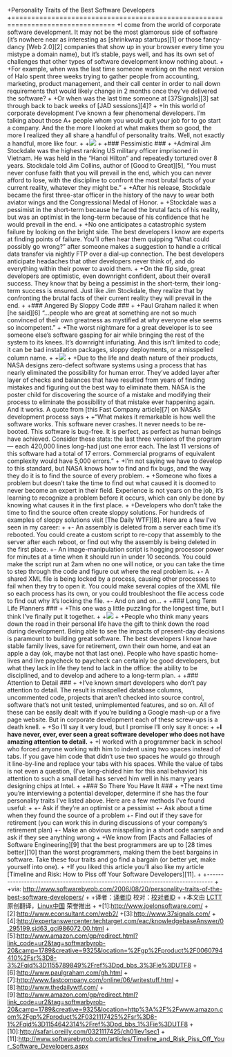 +Personality Traits of the Best Software Developers
+================================================================================
+I come from the world of corporate software development. It may not be the most glamorous side of software (it’s nowhere near as interesting as [shrinkwrap startups][1] or those fancy-dancy [Web 2.0][2] companies that show up in your browser every time you mistype a domain name), but it’s stable, pays well, and has its own set of challenges that other types of software development know nothing about.
+
+For example, when was the last time someone working on the next version of Halo spent three weeks trying to gather people from accounting, marketing, product management, and their call center in order to nail down requirements that would likely change in 2 months once they’ve delivered the software?
+
+Or when was the last time someone at [37Signals][3] sat through back to back weeks of [JAD sessions][4]?
+
+In this world of corporate development I’ve known a few phenomenal developers. I’m talking about those A+ people whom you would quit your job for to go start a company. And the the more I looked at what makes them so good, the more I realized they all share a handful of personality traits. Well, not exactly a handful, more like four.
+
+![](http://softwarebyrob.wpengine.netdna-cdn.com/images/chess_game.jpg)
+
+### Pessimistic ###
+
+Admiral Jim Stockdale was the highest ranking US military officer imprisoned in Vietnam. He was held in the “Hanoi Hilton” and repeatedly tortured over 8 years. Stockdale told Jim Collins, author of [Good to Great][5], “You must never confuse faith that you will prevail in the end, which you can never afford to lose, with the discipline to confront the most brutal facts of your current reality, whatever they might be.”
+
+After his release, Stockdale became the first three-star officer in the history of the navy to wear both aviator wings and the Congressional Medal of Honor.
+
+Stockdale was a pessimist in the short-term because he faced the brutal facts of his reality, but was an optimist in the long-term because of his confidence that he would prevail in the end.
+
+No one anticipates a catastrophic system failure by looking on the bright side. The best developers I know are experts at finding points of failure. You’ll often hear them quipping “What could possibly go wrong?” after someone makes a suggestion to handle a critical data transfer via nightly FTP over a dial-up connection. The best developers anticipate headaches that other developers never think of, and do everything within their power to avoid them.
+
+On the flip side, great developers are optimistic, even downright confident, about their overall success. They know that by being a pessimist in the short-term, their long-term success is ensured. Just like Jim Stockdale, they realize that by confronting the brutal facts of their current reality they will prevail in the end.
+
+### Angered By Sloppy Code ###
+
+Paul Graham nailed it when [he said][6] “…people who are great at something are not so much convinced of their own greatness as mystified at why everyone else seems so incompetent.”
+
+The worst nightmare for a great developer is to see someone else’s software gasping for air while bringing the rest of the system to its knees. It’s downright infuriating. And this isn’t limited to code; it can be bad installation packages, sloppy deployments, or a misspelled column name.
+
+![](http://softwarebyrob.wpengine.netdna-cdn.com/images/paris_sewers.jpg)
+
+Due to the life and death nature of their products, NASA designs zero-defect software systems using a process that has nearly eliminated the possibility for human error. They’ve added layer after layer of checks and balances that have resulted from years of finding mistakes and figuring out the best way to eliminate them. NASA is the poster child for discovering the source of a mistake and modifying their process to eliminate the possibility of that mistake ever happening again. And it works. A quote from [this Fast Company article][7] on NASA’s development process says
+
+“What makes it remarkable is how well the software works. This software never crashes. It never needs to be re-booted. This software is bug-free. It is perfect, as perfect as human beings have achieved. Consider these stats: the last three versions of the program — each 420,000 lines long-had just one error each. The last 11 versions of this software had a total of 17 errors. Commercial programs of equivalent complexity would have 5,000 errors.”
+
+I’m not saying we have to develop to this standard, but NASA knows how to find and fix bugs, and the way they do it is to find the source of every problem.
+
+Someone who fixes a problem but doesn’t take the time to find out what caused it is doomed to never become an expert in their field. Experience is not years on the job, it’s learning to recognize a problem before it occurs, which can only be done by knowing what causes it in the first place.
+
+Developers who don’t take the time to find the source often create sloppy solutions. For hundreds of examples of sloppy solutions visit [The Daily WTF][8]. Here are a few I’ve seen in my career:
+
+- An assembly is deleted from a server each time it’s rebooted. You could create a custom script to re-copy that assembly to the server after each reboot, or find out why the assembly is being deleted in the first place.
+- An image-manipulation script is hogging processor power for minutes at a time when it should run in under 10 seconds. You could make the script run at 2am when no one will notice, or you can take the time to step through the code and figure out where the real problem is.
+- A shared XML file is being locked by a process, causing other processes to fail when they try to open it. You could make several copies of the XML file so each process has its own, or you could troubleshoot the file access code to find out why it’s locking the file.
+- And on and on…
+
+### Long Term Life Planners ###
+
+This one was a little puzzling for the longest time, but I think I’ve finally put it together.
+
+![](http://softwarebyrob.wpengine.netdna-cdn.com/images/brown_guitar.jpg)
+
+People who think many years down the road in their personal life have the gift to think down the road during development. Being able to see the impacts of present-day decisions is paramount to building great software. The best developers I know have stable family lives, save for retirement, own their own home, and eat an apple a day (ok, maybe not that last one). People who have spastic home-lives and live paycheck to paycheck can certainly be good developers, but what they lack in life they tend to lack in the office: the ability to be disciplined, and to develop and adhere to a long-term plan.
+
+### Attention to Detail ###
+
+I’ve known smart developers who don’t pay attention to detail. The result is misspelled database columns, uncommented code, projects that aren’t checked into source control, software that’s not unit tested, unimplemented features, and so on. All of these can be easily dealt with if you’re building a Google mash-up or a five page website. But in corporate development each of these screw-ups is a death knell.
+
+So I’ll say it very loud, but I promise I’ll only say it once:
+
+**I have never, ever, ever seen a great software developer who does not have amazing attention to detail.**
+
+I worked with a programmer back in school who forced anyone working with him to indent using two spaces instead of tabs. If you gave him code that didn’t use two spaces he would go through it line-by-line and replace your tabs with his spaces. While the value of tabs is not even a question, (I’ve long-chided him for this anal behavior) his attention to such a small detail has served him well in his many years designing chips at Intel.
+
+### So There You Have It ###
+
+The next time you’re interviewing a potential developer, determine if she has the four personality traits I’ve listed above. Here are a few methods I’ve found useful:
+
+- Ask if they’re an optimist or a pessimist
+- Ask about a time when they found the source of a problem
+- Find out if they save for retirement (you can work this in during discussions of your company’s retirement plan)
+- Make an obvious misspelling in a short code sample and ask if they see anything wrong
+
+We know from [Facts and Fallacies of Software Engineering][9] that the best programmers are up to [28 times better][10] than the worst programmers, making them the best bargains in software. Take these four traits and go find a bargain (or better yet, make yourself into one).
+
+If you liked this article you’ll also like my article [Timeline and Risk: How to Piss off Your Software Developers][11].
+
+--------------------------------------------------------------------------------
+
+via: http://www.softwarebyrob.com/2006/08/20/personality-traits-of-the-best-software-developers/
+
+译者：[译者ID](https://github.com/译者ID) 校对：[校对者ID](https://github.com/校对者ID)
+
+本文由 [LCTT](https://github.com/LCTT/TranslateProject) 原创翻译，[Linux中国](http://linux.cn/) 荣誉推出
+
+[1]:http://www.joelonsoftware.com/
+[2]:http://www.econsultant.com/web2/
+[3]:http://www.37signals.com/
+[4]:http://expertanswercenter.techtarget.com/eac/knowledgebaseAnswer/0,295199,sid63_gci986072,00.html
+[5]:http://www.amazon.com/gp/redirect.html?link_code=ur2&tag=softwarbyrob-20&camp=1789&creative=9325&location=%2Fgp%2Fproduct%2F0060794410%2Fsr%3D8-3%2Fqid%3D1155789849%2Fref%3Dpd_bbs_3%3Fie%3DUTF8
+[6]:http://www.paulgraham.com/gh.html
+[7]:http://www.fastcompany.com/online/06/writestuff.html
+[8]:http://www.thedailywtf.com/
+[9]:http://www.amazon.com/gp/redirect.html?link_code=ur2&tag=softwarbyrob-20&camp=1789&creative=9325&location=http%3A%2F%2Fwww.amazon.com%2Fgp%2Fproduct%2F0321117425%2Fsr%3D8-1%2Fqid%3D1154642314%2Fref%3Dpd_bbs_1%3Fie%3DUTF8
+[10]:http://safari.oreilly.com/0321117425/ch01lev1sec1
+[11]:http://www.softwarebyrob.com/articles/Timeline_and_Risk_Piss_Off_Your_Software_Developers.aspx
